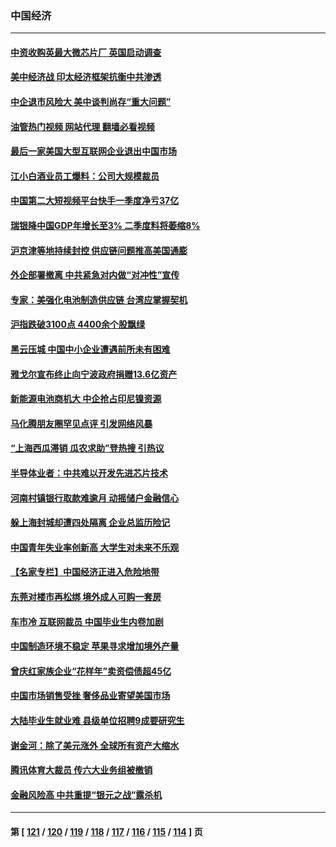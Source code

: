 ### 中国经济
---
#### [中资收购英最大微芯片厂 英国启动调查](../../pages/ncid283/n13745209.md?05260445) 
#### [美中经济战 印太经济框架抗衡中共渗透](../../pages/ncid283/n13744604.md?05260445) 
#### [中企退市风险大 美中谈判尚存“重大问题”](../../pages/ncid283/n13744554.md?05260445) 
#### [油管热门视频 网站代理 翻墙必看视频](http://209.222.30.114:81/youtube.html?05260445)
#### [最后一家美国大型互联网企业退出中国市场](../../pages/ncid283/n13744579.md?05260445) 
#### [江小白酒业员工爆料：公司大规模裁员](../../pages/ncid283/n13744477.md?05260445) 
#### [中国第二大短视频平台快手一季度净亏37亿](../../pages/ncid283/n13744491.md?05260445) 
#### [瑞银降中国GDP年增长至3% 二季度料将萎缩8%](../../pages/ncid283/n13744327.md?05260445) 
#### [沪京津等地持续封控 供应链问题推高美国通膨](../../pages/ncid283/n13744422.md?05260445) 
#### [外企部署撤离 中共紧急对内做“对冲性”宣传](../../pages/ncid283/n13743948.md?05260445) 
#### [专家：美强化电池制造供应链 台湾应掌握契机](../../pages/ncid283/n13744208.md?05260445) 
#### [沪指跌破3100点 4400余个股飘绿](../../pages/ncid283/n13744229.md?05260445) 
#### [黑云压城 中国中小企业遭遇前所未有困难](../../pages/ncid283/n13744053.md?05260445) 
#### [雅戈尔宣布终止向宁波政府捐赠13.6亿资产](../../pages/ncid283/n13744156.md?05260445) 
#### [新能源电池商机大 中企抢占印尼镍资源](../../pages/ncid283/n13744063.md?05260445) 
#### [马化腾朋友圈罕见点评 引发网络风暴](../../pages/ncid283/n13743558.md?05260445) 
#### [“上海西瓜滞销 瓜农求助”登热搜 引热议](../../pages/ncid283/n13743639.md?05260445) 
#### [半导体业者：中共难以开发先进芯片技术](../../pages/ncid283/n13743079.md?05260445) 
#### [河南村镇银行取款难逾月 动摇储户金融信心](../../pages/ncid283/n13743006.md?05260445) 
#### [躲上海封城却遭四处隔离 企业总监历险记](../../pages/ncid283/n13742979.md?05260445) 
#### [中国青年失业率创新高 大学生对未来不乐观](../../pages/ncid283/n13742969.md?05260445) 
#### [【名家专栏】中国经济正进入危险地带](../../pages/ncid283/n13742856.md?05260445) 
#### [东莞对楼市再松绑 境外成人可购一套房](../../pages/ncid283/n13742732.md?05260445) 
#### [车市冷 互联网裁员 中国毕业生内卷加剧](../../pages/ncid283/n13742607.md?05260445) 
#### [中国制造环境不稳定 苹果寻求增加境外产量](../../pages/ncid283/n13742351.md?05260445) 
#### [曾庆红家族企业“花样年”卖资偿债超45亿](../../pages/ncid283/n13742358.md?05260445) 
#### [中国市场销售受挫 奢侈品业寄望美国市场](../../pages/ncid283/n13742248.md?05260445) 
#### [大陆毕业生就业难 县级单位招聘9成要研究生](../../pages/ncid283/n13742186.md?05260445) 
#### [谢金河：除了美元涨外 全球所有资产大缩水](../../pages/ncid283/n13742038.md?05260445) 
#### [腾讯体育大裁员 传六大业务组被撤销](../../pages/ncid283/n13742080.md?05260445) 
#### [金融风险高 中共重提“银元之战”露杀机](../../pages/ncid283/n13742039.md?05260445) 

---
#### 第 [ [121](./121.md?05260445) / [120](./120.md?05260445) / [119](./119.md?05260445) / [118](./118.md?05260445) / [117](./117.md?05260445) / [116](./116.md?05260445) / [115](./115.md?05260445) / [114](./114.md?05260445) ] 页
